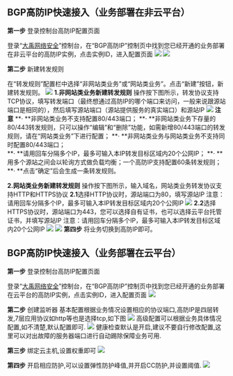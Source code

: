 ## BGP高防IP快速接入（业务部署在非云平台）

**第一步** 登录控制台高防IP配置页面

登录“[大禹网络安全](http://console.tce.fsphere.cn/dayu/bgpip)”控制台，在“BGP高防IP”控制页中找到您已经开通的业务部署在非云平台的高防IP实例，点击实例ID，进入配置页面
![](http://imgcache.tce.fsphere.cn/image/mc.qcloudimg.com/static/img/6085ef927caa91a65c6b1ba4db92fd0d/image.png)
![](http://imgcache.tce.fsphere.cn/image/mc.qcloudimg.com/static/img/d696aa7a51b0ba6da9cfd89c256430dd/image.png)

**第二步** 新建转发规则

在“转发规则”配置栏中选择“非网站类业务”或“网站类业务”。点击“新建”按钮，新建转发规则。
![](http://imgcache.tce.fsphere.cn/image/mc.qcloudimg.com/static/img/f3fab5cfb86255b09630bf34f9d8b95f/image.png)
**1.非网站类业务新建转发规则**
操作按下图所示，转发协议支持TCP协议，填写转发端口（最终想通过高防IP的哪个端口来访问，一般来说跟源站端口是相同的），然后填写源站端口（源站提供服务的真实端口）和源站IP
![](http://imgcache.tce.fsphere.cn/image/mc.qcloudimg.com/static/img/1e44b24c1b8d75bb055b1d99b6788a61/image.png)
**注意**
**· **非网站类业务不支持配置80/443端口；
**· **非网站类业务下存量的80/443转发规则，只可以操作“编辑”和“删除”功能，如需新增80/443端口的转发规则，请在“网站类业务”下进行配置；
**· **非网站类业务与网站类业务不支持同时配置80/443端口；      
**· **请用回车分隔多个IP，最多可输入本IP转发目标区域内20个公网IP；
**· **用多个源站之间会以轮询方式做负载均衡；一个高防IP支持配置60条转发规则；
**· **点击“确定”后会生成一条转发规则。

**2.网站类业务新建转发规则**
操作按下图所示，输入域名，网站类业务转发协议支持HTTP和HTTPS协议
**2.1**选择HTTP协议时，源站端口为80，填写源站IP
注意：请用回车分隔多个IP，最多可输入本IP转发目标区域内20个公网IP
![](http://imgcache.tce.fsphere.cn/image/mc.qcloudimg.com/static/img/d14b767f823892dca93b3d5157efbc0d/image.png)
**2.2**选择HTTPS协议时，源站端口为443，您可以选择自有证书，也可以选择云平台托管证书，并填写源站IP
注意：请用回车分隔多个IP，最多可输入本IP转发目标区域内20个公网IP
![](http://imgcache.tce.fsphere.cn/image/mc.qcloudimg.com/static/img/327a57c3e180514bc5e9e8d5f965915c/image.png)
![](http://imgcache.tce.fsphere.cn/image/mc.qcloudimg.com/static/img/2a3f64de5c5270b82d8f17bc04a885ec/image.png)
**第四步** 将业务切换到高防IP即可。

## BGP高防IP快速接入（业务部署在云平台）
**第一步** 登录控制台高防IP配置页面

登录“[大禹网络安全](http://console.tce.fsphere.cn/dayu/bgpip)”控制台，在“BGP高防IP”控制页中找到您已经开通的业务部署在云平台的高防IP实例，点击实例ID，进入配置页面
![](http://imgcache.tce.fsphere.cn/image/mc.qcloudimg.com/static/img/deea9548b99e7fe4a8858bd0b448588f/image.png)

**第二步** 创建监听器
基本配置根据业务情况设置相应的协议端口,高防IP是四层转发,7层应用协议如http等也是选择tcp,如下图
![](http://imgcache.tce.fsphere.cn/image/mc.qcloudimg.com/static/img/88ad4ec2eb7dc508ac6a210e9d6a134e/image.png)
高级配置可以根据业务具体情况配置,如不清楚,默认配置即可.
![](http://imgcache.tce.fsphere.cn/image/mc.qcloudimg.com/static/img/484425c924a20a822596934cd951a802/image.png)
健康检查默认是开启,建议不要自行修改配置,这里可以对出故障的服务器端口进行自动踢除保障业务可用.

**第三步** 绑定云主机,设置权重即可
![](http://imgcache.tce.fsphere.cn/image/mc.qcloudimg.com/static/img/067bf61603249e227021053ef035d06f/image.png)

**第四步** 开启相应防护,可以设置弹性防护峰值,并开启CC防护,并设置阈值.
![](http://imgcache.tce.fsphere.cn/image/mc.qcloudimg.com/static/img/d00135b793b9250dd63e2efc7f2a3be5/image.png)